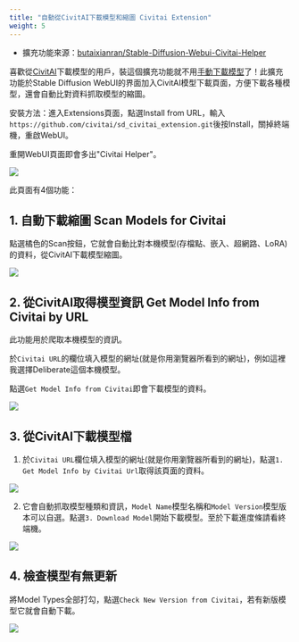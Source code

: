 ```yaml
---
title: "自動從CivitAI下載模型和縮圖 Civitai Extension"
weight: 5
---
```


- 擴充功能來源：[butaixianran/Stable-Diffusion-Webui-Civitai-Helper](https://github.com/butaixianran/Stable-Diffusion-Webui-Civitai-Helper)

喜歡從[CivitAI](https://civitai.com/)下載模型的用戶，裝這個擴充功能就不用[手動下載模型](../installation/download-models)了！此擴充功能於Stable Diffusion WebUI的界面加入CivitAI模型下載頁面，方便下載各種模型，還會自動比對資料抓取模型的縮圖。

安裝方法：進入Extensions頁面，點選Install from URL，輸入`https://github.com/civitai/sd_civitai_extension.git`後按Install，關掉終端機，重啟WebUI。

重開WebUI頁面即會多出"Civitai Helper"。

![](../../images/stable-diffusion-webui-civitai-helper-1.webp)


此頁面有4個功能：


## 1. 自動下載縮圖 Scan Models for Civitai

點選橘色的Scan按鈕，它就會自動比對本機模型(存檔點、嵌入、超網路、LoRA)的資料，從CivitAI下載模型縮圖。

![](../../images/stable-diffusion-webui-civitai-helper-2.webp)


## 2. 從CivitAI取得模型資訊 Get Model Info from Civitai by URL

此功能用於爬取本機模型的資訊。

於`Civitai URL`的欄位填入模型的網址(就是你用瀏覽器所看到的網址)，例如這裡我選擇Deliberate這個本機模型。

點選`Get Model Info from Civitai`即會下載模型的資料。

![](../../images/stable-diffusion-webui-civitai-helper-3.webp)


## 3. 從CivitAI下載模型檔

1. 於`Civitai URL`欄位填入模型的網址(就是你用瀏覽器所看到的網址)，點選`1. Get Model Info by Civitai Url`取得該頁面的資料。

![](../../images/stable-diffusion-webui-civitai-helper-4.webp)

2. 它會自動抓取模型種類和資訊，`Model Name`模型名稱和`Model Version`模型版本可以自選。點選`3. Download Model`開始下載模型。至於下載進度條請看終端機。

![](../../images/stable-diffusion-webui-civitai-helper-5.webp)


## 4. 檢查模型有無更新

將Model Types全部打勾，點選`Check New Version from Civitai`，若有新版模型它就會自動下載。

![](../../images/stable-diffusion-webui-civitai-helper-6.webp)

